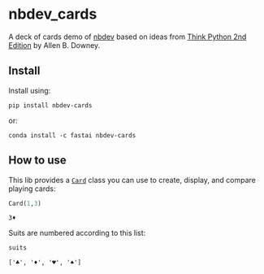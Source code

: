 nbdev_cards
================

<!-- WARNING: THIS FILE WAS AUTOGENERATED! DO NOT EDIT! -->

A deck of cards demo of [nbdev](https://nbdev.fast.ai/) based on ideas
from [Think Python 2nd
Edition](https://greenteapress.com/wp/think-python/) by Allen B. Downey.

## Install

Install using:

    pip install nbdev-cards

or:

    conda install -c fastai nbdev-cards

## How to use

This lib provides a
[`Card`](https://bam098.github.io/nbdev_cards/card.html#card) class you
can use to create, display, and compare playing cards:

``` python
Card(1,3)
```

    3♦

Suits are numbered according to this list:

``` python
suits
```

    ['♣', '♦', '♥', '♠']
